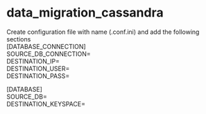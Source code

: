 # data_migration_cassandra
Create configuration file with name (.conf.ini) and add the following sections <br>
[DATABASE_CONNECTION]<br>
SOURCE_DB_CONNECTION=<br>
DESTINATION_IP=<br>
DESTINATION_USER=<br>
DESTINATION_PASS=<br>


[DATABASE]<br>
SOURCE_DB=<br>
DESTINATION_KEYSPACE=<br>